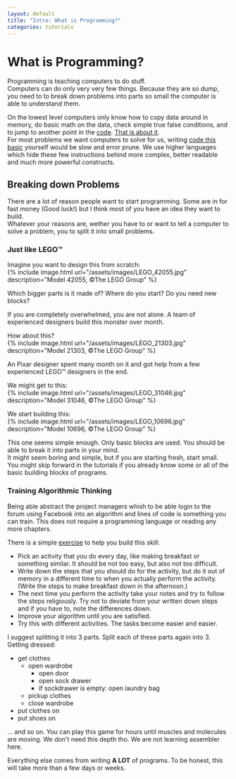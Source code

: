 ```yaml
---
layout: default
title: "Intro: What is Programming?"
categories: tutorials 
---
```


# What is Programming?
Programming is teaching computers to do stuff.  
Computers can do only very very few things. Because they are so dump, you need to to break down problems into parts so small the computer is able to understand them.

On the lowest level computers only know how to copy data around in memory, do basic math on the data, check simple true false conditions, and to jump to another point in the [code](https://en.wikipedia.org/wiki/Machine_code). [That is about it](https://en.wikipedia.org/wiki/Central_processing_unit#Operation).  
For most problems we want computers to solve for us, writing [code this basic](https://en.wikipedia.org/wiki/Assembly_language) yourself would be slow and error prune. We use higher languages which hide these few instructions behind more complex, better readable and much more powerful constructs.

## Breaking down Problems
There are a lot of reason people want to start programming. Some are in for fast money (Good luck!) but I think most of you have an idea they want to build.  
Whatever your reasons are, wether you have to or want to tell a computer to solve a problem, you to split it into small problems.

### Just like LEGO™
Imagine you want to design this from scratch:  
{% include image.html url="/assets/images/LEGO_42055.jpg" description="Model 42055, ©The LEGO Group" %}

Which bigger parts is it made of? Where do you start? Do you need new blocks?

If you are completely overwhelmed, you are not alone. A team of experienced designers build this monster over month.

How about this?  
{% include image.html url="/assets/images/LEGO_21303.jpg" description="Model 21303, ©The LEGO Group" %}

An Pixar designer spent many month on it and got help from a few experienced LEGO™ designers in the end.

We might get to this:  
{% include image.html url="/assets/images/LEGO_31046.jpg" description="Model 31046, ©The LEGO Group" %}

We start building this:  
{% include image.html url="/assets/images/LEGO_10696.jpg" description="Model 10696, ©The LEGO Group" %}

This one seems simple enough. Only basic blocks are used. You should be able to break it into parts in your mind.  
It might seem boring and simple, but if you are starting fresh, start small. You might skip forward in the tutorials if you already know some or all of the basic building blocks of programs.

### Training Algorithmic Thinking
Being able abstract the project managers whish to be able login to the forum using Facebook into an algorithm and lines of code is something you can train. This does not require a programming language or reading any more chapters.

There is a simple [exercise](https://www.reddit.com/r/learnprogramming/wiki/faq#wiki_how_can_i_improve_my_skill_to_convert_tasks.2Fproblems_into_programs_.28algorithmic_thinking.29.3F "/r/learnprogramming") to help you build this skill:  

* Pick an activity that you do every day, like making breakfast or something similar. It should be not too easy, but also not too difficult.
* Write down the steps that you should do for the activity, but do it out of memory in a different time to when you actually perform the activity. (Write the steps to make breakfast down in the afternoon.)
* The next time you perform the activity take your notes and try to follow the steps religiously. Try not to deviate from your written down steps and if you have to, note the differences down.
* Improve your algorithm until you are satisfied.
* Try this with different activities. The tasks become easier and easier.

I suggest splitting it into 3 parts. Split each of these parts again into 3.  
Getting dressed:  

* get clothes
  * open wardrobe
    * open door
    * open sock drawer
    * if sockdrawer is empty: open laundry bag
  * pickup clothes
  * close wardrobe
* put clothes on
* put shoes on

... and so on. You can play this game for hours until muscles and molecules are moving. We don't need this depth tho. We are not learning assembler here.

Everything else comes from writing **A LOT** of programs. To be honest, this will take more than a few days or weeks.